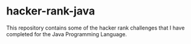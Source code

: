 # hacker-rank-java
This repository contains some of the hacker rank challenges that I have completed for the Java Programming Language.
